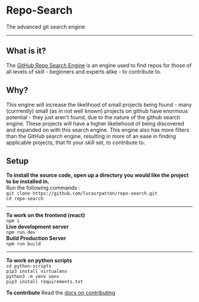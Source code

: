 # Repo-Search

The advanced git search engine

---

## What is it?

The [GitHub Repo Search Engine](https://lucasrpatten.github.io/repo-search/) is an engine used to find repos for those of all levels of skill - beginners and experts alike - to contribute to.

## Why?

This engine will increase the likelihood of small projects being found - many (currrently) small (as in not well known) projects on github have enormous potential - they just aren't found, due to the nature of the github search engine. These projects will have a higher likeliehood of being discovered and expanded on with this search engine. This engine also has more filters than the GitHub search engine, resulting in more of an ease in finding applicable projects, that fit your skill set, to contribute to.

## Setup

**To install the source code, open up a directory you would like the project to be installed in.**</br>
Run the following commands :</br>
`git clone https://github.com/lucasrpatten/repo-search.git`</br>
`cd repo-search`

---

**To work on the frontend (react)**</br>
`npm i`</br>
**Live development server**</br>
`npm run dev`</br>
**Build Production Server**</br>
`npm run build`

---

**To work on python scripts**</br>
`cd python-scripts`</br>
`pip3 install virtualenv`</br>
`python3 -m venv venv`</br>
`pip3 install requirements.txt`</br>

**To contribute**
Read the [docs on contributing](docs/index.md)
